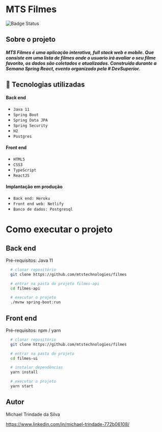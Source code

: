 # MTS Filmes
![Badge Status](http://img.shields.io/static/v1?label=STATUS&message=Concluído&color=GREEN&style=for-the-badge)

## Sobre o projeto

##### MTS Filmes é uma aplicação interativa, full stack web e mobile. Que consiste em uma lista de filmes onde o usuario irá avaliar o seu filme favorito, os dados são coletados e atualizados. Construída durante a Semana Spring React, evento organizado pela # DevSuperior.


## :hammer: Tecnologias utilizadas
#### Back end
- `Java 11`
- `Spring Boot`
- `Spring Data JPA`
- `Spring Security`
- `H2`
- `Postgres`

#### Front end
- `HTML5`
- `CSS3`
- `TypeScript`
- `ReactJS`

#### Implantação em produção
- `Back end: Heroku`
- `Front end web: Netlify`
- `Banco de dados: Postgresql`

# Como executar o projeto

## Back end
Pré-requisitos: Java 11

```bash
  # clonar repositório
  git clone https://github.com/mtstechnologies/filmes

  # entrar na pasta do projeto filmes-api
  cd filmes-api

  # executar o projeto
  ./mvnw spring-boot:run
```

## Front end
Pré-requisitos: npm / yarn

```bash
  # clonar repositório
  git clone https://github.com/mtstechnologies/filmes

  # entrar na pasta do projeto
  cd filmes-ui

  # instalar dependências
  yarn install

  # executar o projeto
  yarn start
  ```
  
## Autor
  Michael Trindade da Silva

https://www.linkedin.com/in/michael-trindade-772b06108/
